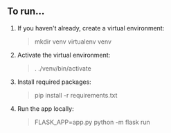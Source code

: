 ## To run...

1. If you haven't already, create a virtual environment:
   > mkdir venv
   > virtualenv venv

1. Activate the virtual environment:
   > . ./venv/bin/activate

1. Install required packages:
   > pip install -r requirements.txt

1. Run the app locally:
   > FLASK_APP=app.py python -m flask run
